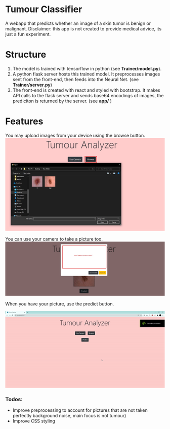# Tumour Classifier

A webapp that predicts whether an image of a skin tumor is benign or malignant. Disclaimer: this app is not created to provide medical advice, its just a fun experiment.

# Structure

1. The model is trained with tensorflow in python (see __Trainer/model.py__).
2. A python flask server hosts this trained model. It preprocesses images sent from the front-end, then feeds into the Neural Net. (see __Trainer/server.py__)
3. The front-end is created with react and styled with bootstrap. It makes API calls to the flask server and sends base64 encodings of images, the prediciton is returned by the server. (see __app/__ )

# Features

You may upload images from your device using the browse button.
![Using the browse button.](https://github.com/saqibali-2k/TumourClassifier/blob/main/readme_resources/browse_button.jpg "browse button")

You can use your camera to take a picture too.
![Using the camera feature](https://github.com/saqibali-2k/TumourClassifier/blob/main/readme_resources/camera_button.jpg "Camera button")

When you have your picture, use the predict button.

![Using predict button](https://github.com/saqibali-2k/TumourClassifier/blob/main/readme_resources/tumor-classifier-usage.gif "Gif of using app")

### Todos: ###
* Improve preprocessing to account for pictures that are not taken perfectly  background noise, main focus is not tumour)
* Improve CSS styling
